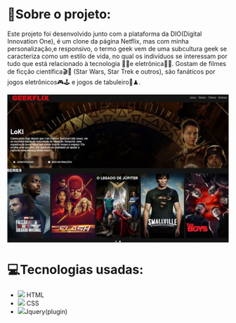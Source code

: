 <h1>📝Sobre o projeto:</h1>
<p>Este projeto foi desenvolvido junto com a plataforma da DIO(Digital Innovation One),
   é um clone da página Netflix, mas com minha personalização,e responsivo, o termo geek vem de uma subcultura geek se caracteriza como um estilo de vida, no qual os indivíduos se interessam por tudo que está relacionado à tecnologia 👨‍💻e eletrônica👩‍💻. Gostam de filmes de ficção científica🎬🤖 (Star Wars, Star Trek e outros), são fanáticos por jogos eletrônicos🎮🕹 e jogos de tabuleiro🎲♟.<p><tr>
    
 <img src="https://github.com/MatheusGomes-del/Geekflix/blob/main/img/Captura%20da%20Web_9-9-2021_05458_geekflix-neon.vercel.app.jpeg">

<h1>💻Tecnologias usadas:</h1>
    <ul>
     <li><img src="https://img.icons8.com/ios-filled/50/fa314a/html-5--v1.png"/> HTML</li>
     <li><img width="50px" heigth="50px" src="https://img.icons8.com/color/30/000000/css3.png"/> CSS</li>
     <li><img src="https://img.icons8.com/ios-filled/50/26e07f/jquery.png"/>Jquery(plugin)</li>
    </ul>




